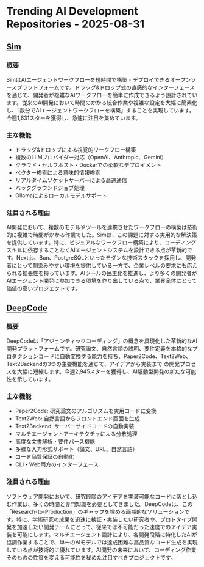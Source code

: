 # Trending AI Development Repositories - 2025-08-31

## [Sim](https://github.com/simstudioai/sim)

### 概要
SimはAIエージェントワークフローを短時間で構築・デプロイできるオープンソースプラットフォームです。ドラッグ&ドロップ式の直感的なインターフェースを通じて、開発者が複雑なAIワークフローを簡単に作成できるよう設計されています。従来のAI開発において時間のかかる統合作業や複雑な設定を大幅に簡素化し、「数分でAIエージェントワークフローを構築」することを実現しています。今週1,631スターを獲得し、急速に注目を集めています。

### 主な機能
- ドラッグ&ドロップによる視覚的ワークフロー構築
- 複数のLLMプロバイダー対応（OpenAI、Anthropic、Gemini）
- クラウド・セルフホスト・Dockerでの柔軟なデプロイメント
- ベクター検索による意味的情報検索
- リアルタイムソケットサーバーによる高速通信
- バックグラウンドジョブ処理
- Ollamaによるローカルモデルサポート

### 注目される理由
AI開発において、複数のモデルやツールを連携させたワークフローの構築は技術的に複雑で時間がかかる作業でした。Simは、この課題に対する実用的な解決策を提供しています。特に、ビジュアルなワークフロー構築により、コーディングスキルに依存することなくAIエージェントシステムを設計できる点が革新的です。Next.js、Bun、PostgreSQLといったモダンな技術スタックを採用し、開発者にとって馴染みやすい環境を提供している一方で、企業レベルの要求にも応えられる拡張性を持っています。AIツールの民主化を推進し、より多くの開発者がAIエージェント開発に参加できる環境を作り出している点で、業界全体にとって価値の高いプロジェクトです。

## [DeepCode](https://github.com/HKUDS/DeepCode)

### 概要
DeepCodeは「アジェンティックコーディング」の概念を具現化した革新的なAI開発プラットフォームです。研究論文、自然言語の説明、要件定義を本格的なプロダクションコードに自動変換する能力を持ち、Paper2Code、Text2Web、Text2Backendの3つの主要機能を通じて、アイデアから実装まで の開発プロセスを大幅に短縮します。今週2,945スターを獲得し、AI駆動型開発の新たな可能性を示しています。

### 主な機能
- Paper2Code: 研究論文のアルゴリズムを実用コードに変換
- Text2Web: 自然言語からフロントエンド画面を生成
- Text2Backend: サーバーサイドコードの自動実装
- マルチエージェントアーキテクチャによる分散処理
- 高度な文書解析・要件パース機能
- 多様な入力形式サポート（論文、URL、自然言語）
- コード品質保証の自動化
- CLI・Web両方のインターフェース

### 注目される理由
ソフトウェア開発において、研究段階のアイデアを実装可能なコードに落とし込む作業は、多くの時間と専門知識を必要としてきました。DeepCodeは、この「Research-to-Production」のギャップを埋める画期的なソリューションです。特に、学術研究の成果を迅速に検証・実装したい研究者や、プロトタイプ開発を加速したい開発チームにとって、従来では不可能だった速度でのアイデア実装を可能にします。マルチエージェント設計により、各開発段階に特化したAIが協調作業することで、単一のAIモデルでは達成困難な高品質なコード生成を実現している点が技術的に優れています。AI開発の未来において、コーディング作業そのものの性質を変える可能性を秘めた注目すべきプロジェクトです。